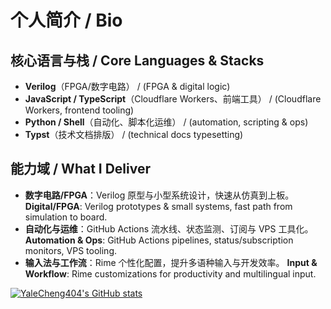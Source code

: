 # 个人简介 / Bio

## 核心语言与栈 / Core Languages & Stacks

* **Verilog**（FPGA/数字电路） / (FPGA & digital logic)
* **JavaScript / TypeScript**（Cloudflare Workers、前端工具） / (Cloudflare Workers, frontend tooling)
* **Python / Shell**（自动化、脚本化运维） / (automation, scripting & ops)
* **Typst**（技术文档排版） / (technical docs typesetting)

## 能力域 / What I Deliver

* **数字电路/FPGA**：Verilog 原型与小型系统设计，快速从仿真到上板。
  **Digital/FPGA**: Verilog prototypes & small systems, fast path from simulation to board.
* **自动化与运维**：GitHub Actions 流水线、状态监测、订阅与 VPS 工具化。
  **Automation & Ops**: GitHub Actions pipelines, status/subscription monitors, VPS tooling.
* **输入法与工作流**：Rime 个性化配置，提升多语种输入与开发效率。
  **Input & Workflow**: Rime customizations for productivity and multilingual input.

[![YaleCheng404's GitHub stats](https://github-readme-stats.vercel.app/api?username=YaleCheng404)](https://github.com/anuraghazra/github-readme-stats)
